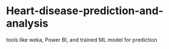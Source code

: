 # Heart-disease-prediction-and-analysis
tools like weka, Power BI, and trained ML model for prediction
